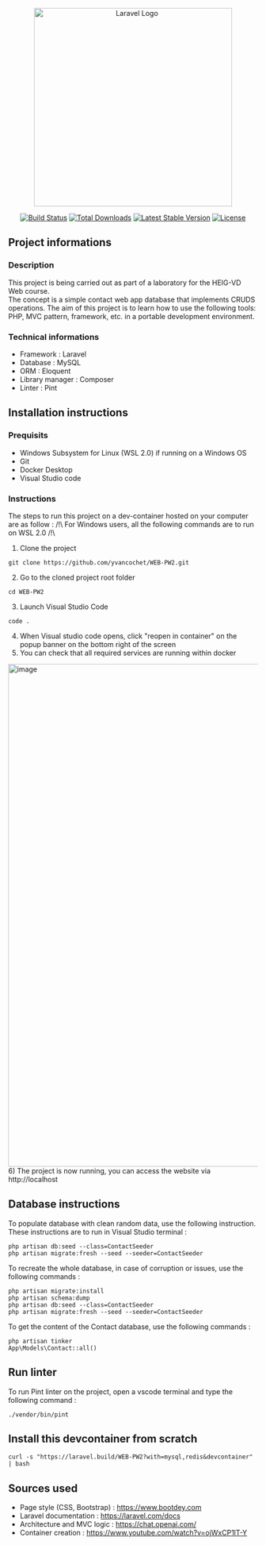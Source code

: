 <p align="center"><a href="https://laravel.com" target="_blank"><img src="https://raw.githubusercontent.com/laravel/art/master/logo-lockup/5%20SVG/2%20CMYK/1%20Full%20Color/laravel-logolockup-cmyk-red.svg" width="400" alt="Laravel Logo"></a></p>

<p align="center">
<a href="https://github.com/laravel/framework/actions"><img src="https://github.com/laravel/framework/workflows/tests/badge.svg" alt="Build Status"></a>
<a href="https://packagist.org/packages/laravel/framework"><img src="https://img.shields.io/packagist/dt/laravel/framework" alt="Total Downloads"></a>
<a href="https://packagist.org/packages/laravel/framework"><img src="https://img.shields.io/packagist/v/laravel/framework" alt="Latest Stable Version"></a>
<a href="https://packagist.org/packages/laravel/framework"><img src="https://img.shields.io/packagist/l/laravel/framework" alt="License"></a>
</p>

## Project informations
### Description
This project is being carried out as part of a laboratory for the HEIG-VD Web course.<br/>
The concept is a simple contact web app database that implements CRUDS operations. The aim of this project is to learn how to use the following tools: PHP, MVC pattern, framework, etc. in a portable development environment.
### Technical informations
- Framework : Laravel
- Database : MySQL
- ORM : Eloquent
- Library manager : Composer
- Linter : Pint

## Installation instructions
### Prequisits
- Windows Subsystem for Linux (WSL 2.0) if running on a Windows OS
- Git
- Docker Desktop
- Visual Studio code

### Instructions
The steps to run this project on a dev-container hosted on your computer are as follow :
/!\ For Windows users, all the following commands are to run on WSL 2.0 /!\
1) Clone the project
```
git clone https://github.com/yvancochet/WEB-PW2.git
```
2) Go to the cloned project root folder
```
cd WEB-PW2
```
3) Launch Visual Studio Code
```
code .
```
4) When Visual studio code opens, click "reopen in container" on the popup banner on the bottom right of the screen
5) You can check that all required services are running within docker
<img width="1013" alt="image" src="https://github.com/yvancochet/WEB-PW2/assets/71433754/0ab8a922-1821-4772-bc33-5b51e85a34f5">
6) The project is now running, you can access the website via http://localhost

## Database instructions
To populate database with clean random data, use the following instruction. These instructions are to run in Visual Studio terminal :
```
php artisan db:seed --class=ContactSeeder
php artisan migrate:fresh --seed --seeder=ContactSeeder
```
To recreate the whole database, in case of corruption or issues, use the following commands :
```
php artisan migrate:install
php artisan schema:dump
php artisan db:seed --class=ContactSeeder
php artisan migrate:fresh --seed --seeder=ContactSeeder
```
To get the content of the Contact database, use the following commands :
```
php artisan tinker
App\Models\Contact::all()
```

## Run linter
To run Pint linter on the project, open a vscode terminal and type the following command :
```
./vendor/bin/pint
```

## Install this devcontainer from scratch 
```
curl -s "https://laravel.build/WEB-PW2?with=mysql,redis&devcontainer" | bash
```

## Sources used
- Page style (CSS, Bootstrap) : https://www.bootdey.com
- Laravel documentation : https://laravel.com/docs
- Architecture and MVC logic : https://chat.openai.com/
- Container creation : https://www.youtube.com/watch?v=ojWxCP1lT-Y
